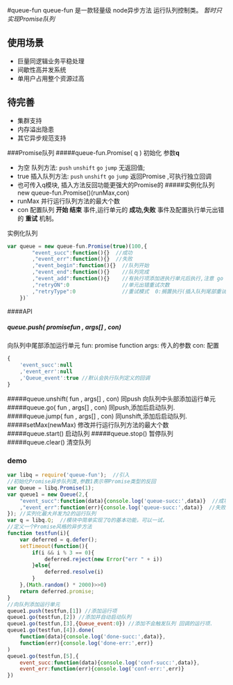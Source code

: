 #queue-fun
queue-fun 是一款轻量级 node异步方法 运行队列控制类。
*暂时只实现Promise队列* 

## 使用场景
- 巨量同逻辑业务平稳处理
- 间歇性高并发系统
- 单用户占用整个资源过高

## 待完善
- 集群支持
- 内存溢出隐患
- 其它异步规范支持

###Promise队列
#####queue-fun.Promise( q ) 
初始化 参数**q** 
- 为空 队列方法: `push` `unshift` `go` `jump` 无返回值;
- true 插入队列方法: `push` `unshift` `go` `jump` 返回Promise ,可执行独立回调
- 也可传入q模块, 插入方法反回功能更强大的Promise的
#####实例化队列 new queue-fun.Promise()(runMax,con) 
- runMax 并行运行队列方法的最大个数
-  con 配置队列 **开始 结束** 事件,运行单元的 **成功,失败** 事件及配置执行单元出错的 **重试** 机制。  

实例化队列 
```javascript
var queue = new queue-fun.Promise(true)(100,{
		"event_succ":function(){}  //成功
		,"event_err":function(){}  //失败
		,"event_begin":function(){}  //队列开始
		,"event_end":function(){}    //队列完成
		,"event_add":function(){}    //有执行项添加进执行单元后执行,注意 go 及 jump方法不会触发  
		,"retryON":0				 //单元出错重试次数  
		,"retryType":0               //重试模式  0:搁置执行(插入队列尾部重试),1:优先执行 (插入队列头部重试)
	})`
```
####API
##### queue.push( promisefun , args[] , con)
向队列中尾部添加运行单元
fun: promise function
args: 传入的参数
con:  配置
```javascript
{
	'event_succ':null
	,'event_err':null
	,'Queue_event':true //默认会执行队列定义的回调
}
```
#####queue.unshift( fun , args[] , con) 同push 向队列中头部添加运行单元
#####queue.go( fun , args[] , con)  同push,添加后启动队列.
#####queue.jump( fun , args[] , con) 同unshift,添加后启动队列.
#####setMax(newMax)
修改并行运行队列方法的最大个数
#####queue.start() 
启动队列
#####queue.stop()
暂停队列 
#####queue.clear() 
清空队列

### demo
``` javascript
var libq = require('queue-fun');  //引入
//初始化Promise异步队列类,参数1表示带Promise类型的反回
var Queue = libq.Promise(1); 
var queue1 = new Queue(2,{
	"event_succ":function(data){console.log('queue-succ:',data)}  //成功
	,"event_err":function(err){console.log('queue-succ:',data)}  //失败
}); //实列化最大并发为2的运行队列
var q = libq.Q;  //模块中简单实现了Q的基本功能，可以一试，
//定义一个Promise风格的异步方法
function testfun(i){
	var deferred = q.defer();
	setTimeout(function(){
		if(i && i % 3 == 0){
			deferred.reject(new Error("err " + i))
		}else{
			deferred.resolve(i)
		}
	},(Math.random() * 2000)>>0)
	return deferred.promise;
}
//向队列添加运行单元
queue1.push(testfun,[1]) //添加运行项
queue1.go(testfun,[2]) //添加并自动启动队列
queue1.go(testfun,[3],{Queue_event:0}) //添加不会触发队列 回调的运行项.
queue1.go(testfun,[4]).done(
	function(data){console.log('done-succ:',data)},
	function(err){console.log('done-err:',err)}
)
queue1.go(testfun,[5],{
	event_succ:function(data){console.log('conf-succ:',data)},
	event_err:function(err){console.log('conf-err:',err)}
})
```
